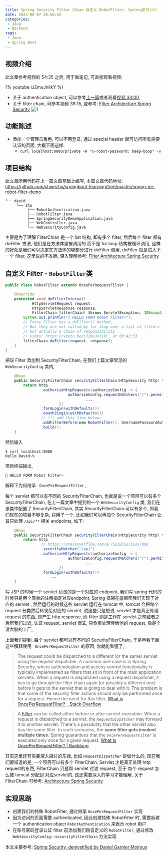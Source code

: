 ```yaml
---
title: Spring Security Filter Chian 自定义 RobotFilter, Spring学习(六)
date: 2023-08-07 20:58:53
categories:
 - Java
 - Backend
tags:
 - Java
 - Spring Boot
---
```


## 视频介绍

此文章参考视频的 54:35 之后, 用于做笔记, 可直接观看视频:

{% youtube iJ2muJniikY %}

- 关于 authentication object, 可以参考[上一篇](https://davidzhu.xyz/2023/08/04/Java/Backend/005-spring-security/)或者观看[视频 33:00](https://youtu.be/iJ2muJniikY), 
- 关于 filter chain, 可参考视频 39:15, 或参考: [FIlter Architecture Spring Security](https://docs.spring.io/spring-security/reference/servlet/architecture.html)
![1](/006-spring-security/1.png)

## 功能陈述

- 添加一个管理员角色, 可以不用登录, 通过 special header 就可访问所有需要认证的页面, 大概下面这样:
  - `curl localhost:8080/private -H "x-robot-password: beep-boop" -v`

## 项目结构

此文章所用代码在上一篇文章基础上编写, 本篇文章代码地址: https://github.com/shwezhu/springboot-learning/tree/master/spring-mr-robot-filter-demo

```
└── david
     └── zhu
          ├── RobotAuthentication.java
          ├── RobotFilter.java
          ├── SpringSecurityDemoApplication.java
          ├── WebController.java
          └── WebSecurityConfig.java
```

主要是为了理解 FilterChian 是一个 list 结构, 即有多个 filter, 然后每个 filter 都有 doFilter 方法, 他们是在方法体里被调用的 而不是 for loop 结构被循环调用, 这样的好处是我们可以决定在方法体的哪部分进行 doFilter 调用, doFilter 就是进入下一个 filter, 这里说的不准确, 深入理解参考: [FIlter Architecture Spring Security](https://docs.spring.io/spring-security/reference/servlet/architecture.html)

## 自定义 Filter - `RobotFilter`类

``` java
public class RobotFilter extends OncePerRequestFilter {

    @Override
    protected void doFilterInternal(
            HttpServletRequest request,
            HttpServletResponse response,
            FilterChain filterChain) throws ServletException, IOException {
        System.out.println("🤖️ HELLO FORM Robot Filter~");
        // Every Filter has a doFilter() method,
        // But they are not called by for loop over a list of filters
        // but actually a chain of responsibility
        // video: https://youtu.be/iJ2muJniikY, at 00:42:53
        filterChain.doFilter(request, response);
    }
}
```

把该 Filter 添加到 SecurityFilterChain, 在我们上篇文章常见的 `WebSecurityConfig` 类内, 

```java
    @Bean
    public SecurityFilterChain securityFilterChain(HttpSecurity http) throws Exception {
        return http
                .authorizeHttpRequests(authorizeConfig -> {
                            authorizeConfig.requestMatchers("/").permitAll();
                  					...
                        })
                .formLogin(withDefaults())
                .oauth2Login(withDefaults())
                // !!! add this line below:
                .addFilterBefore(new RobotFilter(), UsernamePasswordAuthenticationFilter.class)
                .build();
    }
```

然后输入 

```shell
$ curl localhost:8080   
Hello David~% 
```

项目终端输出, 

```
🤖️ HELLO FORM Robot Filter~
```

解释下为何继承 ` OncePerRequestFilter` , 

每个 servlet 都可以有不同的 SecurityFilterChain, 也就是说一个项目可以有多个 SecurityFilterChain, 在上一篇文章中提到的一个 `WebSecurityConfig` 类, 我们在该类中配置了 SecurityFilterChain, 其实 SecurityFilterChain 可以有多个, 即我们现在的项目不够复杂, 只用了一个, 比如我们可以再加个 SecurityFilterChain 让其只处理 `/api/**` 相关 endpoints, 如下:

``` java
    @Bean
    public SecurityFilterChain securityFilterChain(HttpSecurity http) throws Exception {
        return http
                // https://stackoverflow.com/a/75219552/16317008
                .securityMatcher("/api")
                .authorizeHttpRequests(authorizeConfig -> {
                            authorizeConfig.requestMatchers("/").permitAll();
                  					...
                        })
                .formLogin(withDefaults())
          			...
    }
```

写 JSP 的时候一个 servlet 负责的是一个对应的 endpoint, 我们写 spring 代码的时候只是用个简单的注解指定对应endpoint, Spring 框架在底层帮我们实现了对应的 servlet , 然后运行的时候这些 servlet 运行在 tomcat 中, tomcat 会把每个 request 分类然后转发给对应的 servlet, 说这些只是想说, servlet 才是真正处理 request 的东西, 即产生 http response, 而 filter 则是工作在 servlet 之前或者之后帮我们过滤, 认证 request, servlet 很笨, 只负责处理传给他的 request, 像是个没大脑的工厂, 

上面我们提到, 每个 servlet 都可以有不同的 SecurityFilterChain, 于是再看下面这些解释使用 ` OncePerRequestFilter` 的原因, 你就能看懂了, 

> The request could be dispatched to a different (or the same) servlet using the request dispatcher. A common use-case is in Spring Security, where authentication and access control functionality is typically implemented as filters that sit in front of the main application servlets. When a request is dispatched using a request dispatcher, it has to go through the filter chain again (or possibly a different one) before it gets to the servlet that is going to deal with it. The problem is that some of the security filter actions should only be performed once for a request. Hence the need for *this* filter. [What is OncePerRequestFilter? - Stack Overflow](https://stackoverflow.com/questions/13152946/what-is-onceperrequestfilter?answertab=scoredesc#tab-top)

> A *[Filter](https://www.baeldung.com/spring-boot-add-filter)* can be called either before or after servlet execution. When a request is dispatched to a servlet, the *`RequestDispatcher`* may forward it to another servlet. There's a possibility that the other servlet also has the same filter. In such scenarios, the **same filter gets invoked multiple times.** Spring guarantees that the *`OncePerRequestFilter`* is executed only once for a given request. [What Is OncePerRequestFilter? | Baeldung](https://www.baeldung.com/spring-onceperrequestfilter)

其实这里还有需要深入探讨的东西, 比如 *`RequestDispatcher`* 是做什么的, 现在我们要知道的是, 一个项目可以有多个 FilterChain, Servlet 才是真正处理 http request的东西, FilterChain 只是帮 servlet 过滤 request, 至于 每个 request 怎么被 tomcat 分配到 对应servlet的, 这还需要深入的学习才能理解, 关于 FIlterChain 可参考: [Architecture Spring Security](https://docs.spring.io/spring-security/reference/servlet/architecture.html)

## 实现思路

- 创建我们的特殊 RobotFilter, 通过继承 `OncePerRequestFilter` 实现
- 因为访问的页面需要 authenticated, 因此创建特殊 RobotFilter 时, 需要新建一个 authentication object `RobotAuthentication` 来表示 robot 用户
- 在账号密码登录认证 filter 前添加我们刚自定义的 `RobotFilter`, 通过修改 `WebSecurityConfig::securityFilterChain` 方法实现

本文主要参考: [Spring Security, demystified by Daniel Garnier Moiroux](https://www.youtube.com/watch?v=iJ2muJniikY&list=PLn7Fivb51OvJLdfD8KrhgiawFINb94j9X&index=2&t=3741s)
